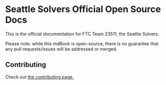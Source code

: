 # Seattle Solvers Official Open Source Docs
This is the official documentation for FTC Team 23511, the Seattle Solvers.

Please note: while this mdBook is open-source, there is no guarantee that any pull requests/issues will be addressed or merged.

## Contributing
Check out [the contributing page.](src/contributors.md)